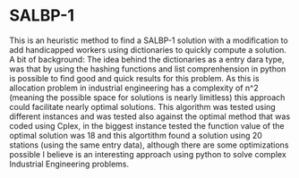 # SALBP-1
This is an heuristic method to find a SALBP-1 solution with a modification to add handicapped workers using dictionaries to quickly compute a solution. 
A bit of background:
The idea behind the dictionaries as a entry dara type, was that by using the hashing functions and list comprenhension in python is possible to find good and quick results for this problem. 
As this is allocation problem in industrial engineering has a complexity of n^2 (meaning the possible space for solutions is nearly limitless) this approach could facilitate nearly optimal solutions.
This algorithm was tested using different instances and was tested also against the optimal method that was coded using Cplex, in the biggest instance tested the function value of the optimal solution was 18 and this algortithm found a solution using 20 stations (using the same entry data), although there are some optimizations possible I believe is an interesting approach using python to solve complex Industrial Engineering problems. 
